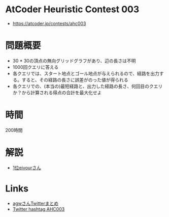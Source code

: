 # AtCoder Heuristic Contest 003
- https://atcoder.jp/contests/ahc003

# 問題概要
- 30 * 30の頂点の無向グリッドグラフがあり、辺の長さは不明
- 1000回クエリに答える
- 各クエリでは、スタート地点とゴール地点が与えられるので、経路を出力する。すると、その経路の長さに誤差がのった値が得られる
- 各クエリでの、(本当の)最短経路と、出力した経路の長さ、何回目のクエリか？から計算される得点の合計を最大化せよ

# 時間
200時間

# 解説
- [1位eivourさん](https://qiita.com/contramundum/items/b945400b81536df42d1a)

# Links
- [agwさんTwitterまとめ](https://togetter.com/li/1720580)
- [Twitter hashtag AHC003](https://twitter.com/hashtag/AHC003)
